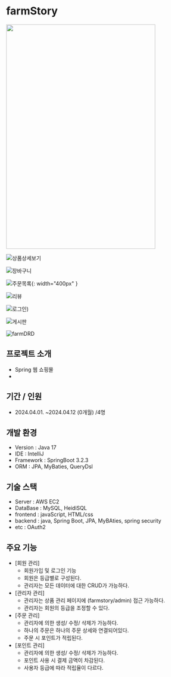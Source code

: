 # farmStory

<img src="https://github.com/ohaaram/farmStory/assets/22510560/4e49ce9d-f169-4d6e-a486-ba742adb845e" width="400" height="600">


![상품상세보기](https://github.com/ohaaram/farmStory/assets/22510560/46ccc73b-587f-4507-b8ce-2deb4a1ed68c)

![장바구니](https://github.com/ohaaram/farmStory/assets/22510560/0a1ace69-0cec-4fba-bde2-834874ce755d)


![주문목록](https://github.com/ohaaram/farmStory/assets/22510560/2224455e-8c77-48e1-b565-1bcbaac2625d){: width="400px" }

![리뷰](https://github.com/ohaaram/farmStory/assets/22510560/1c9064b3-a6f1-4dcb-9fa8-9df3a5d8873b)

![로그인](https://github.com/ohaaram/farmStory/assets/22510560/b90e1d97-c87c-4ad2-815e-1d1bc4473402))

![게시판](https://github.com/ohaaram/farmStory/assets/22510560/d07cb42f-a74b-420f-89b6-3a00c9f9376b)


![farmDRD](https://github.com/ohaaram/farmStory/assets/22510560/20a8f2f4-8b22-47ee-93e4-1a5c39a46032)


## 프로젝트 소개
- Spring 웹 쇼핑몰
- 
## 기간 / 인원
- 2024.04.01. ~2024.04.12 (0개월) /4명

## 개발 환경
- Version : Java 17
- IDE : IntelliJ
- Framework : SpringBoot 3.2.3
- ORM : JPA, MyBaties, QueryDsl
  
## 기술 스택
- Server : AWS EC2
- DataBase : MySQL, HeidiSQL
- frontend : javaScript, HTML/css
- backend : java, Spring Boot, JPA, MyBAties, spring security
- etc : OAuth2
  
## 주요 기능
- [회원 관리]
	- 회원가입 및 로그인 기능
	- 회원은 등급별로 구성된다.
	- 관리자는 모든 데이터에 대한 CRUD가 가능하다.
- [관리자 관리]
	- 관리자는 상품 관리 페이지에 (farmstory/admin) 접근 가능하다.
	- 관리자는 회원의 등급을 조정할 수 있다.
- [주문 관리]
	- 관리자에 의한 생성/ 수정/ 삭제가 가능하다.
	- 하나의 주문은 하나의 주문 상세와 연결되어있다.
	- 주문 시 포인트가 적립된다.
- [포인트 관리]
	- 관리자에 의한 생성/ 수정/ 삭제가 가능하다.
	- 포인트 사용 시 결제 금액이 차감된다.
	- 사용자 등급에 따라 적립율이 다르다.
